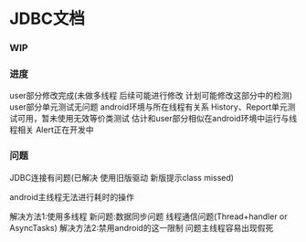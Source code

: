 # JDBC文档

### WIP

### 进度
user部分修改完成(未做多线程 后续可能进行修改 计划可能修改这部分中的检测)
user部分单元测试无问题 android环境与所在线程有关系
History、Report单元测试可用，暂未使用无效等价类测试 估计和user部分相似在android环境中运行与线程相关
Alert正在开发中

### 问题
JDBC连接有问题(已解决 使用旧版驱动 新版提示class missed)

android主线程无法进行耗时的操作

解决方法1:使用多线程 新问题:数据同步问题 线程通信问题(Thread+handler or AsyncTasks)
解决方法2:禁用android的这一限制 问题主线程容易出现假死
